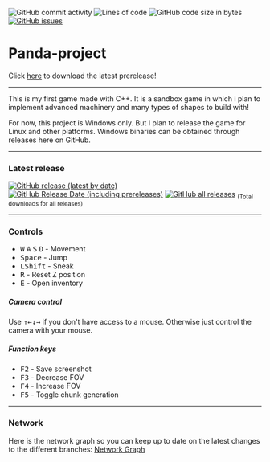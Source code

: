 ![GitHub commit activity](https://img.shields.io/github/commit-activity/w/IsakTheHacker/Panda-project)
![Lines of code](https://img.shields.io/tokei/lines/github/IsakTheHacker/Panda-project)
![GitHub code size in bytes](https://img.shields.io/github/languages/code-size/IsakTheHacker/Panda-project)
[![GitHub issues](https://img.shields.io/github/issues/IsakTheHacker/Panda-project)](https://github.com/IsakTheHacker/Panda-project/issues)
<!-- [![GitHub forks](https://img.shields.io/github/forks/IsakTheHacker/Panda-project)](https://github.com/IsakTheHacker/Panda-project/network) -->

# Panda-project

Click
[here](https://github.com/IsakTheHacker/Panda-project/releases/download/prealpha-0.1.1/Panda.Project.MSI.Installer.msi)
to download the latest prerelease!

***

This is my first game made with C++. It is a sandbox game in which i plan to implement advanced machinery and many types of shapes to build with!

For now, this project is Windows only. But I plan to release the game for Linux and other platforms. Windows binaries can be obtained through releases here on GitHub.

***

### Latest release
[![GitHub release (latest by date)](https://img.shields.io/github/v/release/IsakTheHacker/Panda-project?include_prereleases)](https://github.com/IsakTheHacker/Panda-project/releases)
[![GitHub Release Date (including prereleases)](https://img.shields.io/github/release-date-pre/IsakTheHacker/Panda-project)](https://github.com/IsakTheHacker/Panda-project/releases)
[![GitHub all releases](https://img.shields.io/github/downloads/IsakTheHacker/Panda-project/total)](https://github.com/IsakTheHacker/Panda-project/releases) <sub>(Total downloads for all releases)</sub>

***

### Controls
- <kbd>W</kbd> <kbd>A</kbd> <kbd>S</kbd> <kbd>D</kbd> - Movement
- <kbd>Space</kbd> - Jump
- <kbd>LShift</kbd> - Sneak
- <kbd>R</kbd> - Reset Z position
- <kbd>E</kbd> - Open inventory

##### Camera control
Use <kbd>&#8593;</kbd><kbd>&#8592;</kbd><kbd>&#8595;</kbd><kbd>&#8594;</kbd> if you don't have access to a mouse. Otherwise just control the camera with your mouse.

##### Function keys
- <kbd>F2</kbd> - Save screenshot
- <kbd>F3</kbd> - Decrease FOV
- <kbd>F4</kbd> - Increase FOV
- <kbd>F5</kbd> - Toggle chunk generation

***

### Network
Here is the network graph so you can keep up to date on the latest changes to the different branches:
[Network Graph](https://github.com/IsakTheHacker/Panda-project/network)